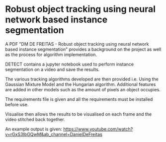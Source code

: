 # Robust object tracking using neural network based instance segmentation
A PDF "DM DE FREITAS - Robust object tracking using neural network based instance segmentation" provides a background on the project as well as the process for algorithm implementation.

DETECT contains a jupyter notebook used to perform instance segmentation on a video and save the results.

The various tracking algorithms developed are then provided i.e. Using the Gaussian Mixture Model and the Hungarian algorithm. Additional features are added in other models such as the amount of pixels an object occupies.

The requirements file is given and all the requirements must be installed before use.

Visualise then allows the results to be visualised on each frame and the video stitched back together.

An example output is given:
https://www.youtube.com/watch?v=rGxS3IbGQwM&ab_channel=DanielDeFreitas
